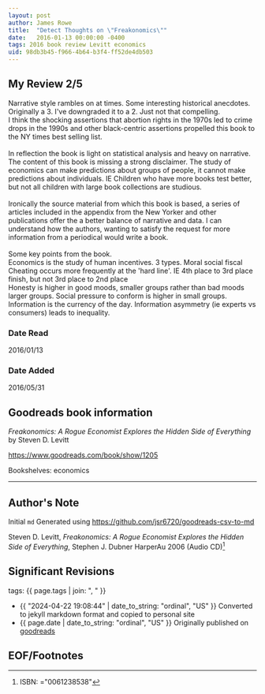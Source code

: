 ```yaml
---
layout: post
author: James Rowe
title:  "Detect Thoughts on \"Freakonomics\""
date:   2016-01-13 00:00:00 -0400
tags: 2016 book review Levitt economics
uid: 98db3b45-f966-4b64-b3f4-ff52de4db503
---
```




## My Review 2/5

Narrative style rambles on at times. Some interesting historical anecdotes. Originally a 3. I've downgraded it to a 2. Just not that compelling.<br/>I think the shocking assertions that abortion rights in the 1970s led to crime drops in the 1990s and other black-centric assertions propelled this book to the NY times best selling list.<br/><br/>In reflection the book is light on statistical analysis and heavy on narrative. The content of this book is missing a strong disclaimer. The study of economics can make predictions about groups of people, it cannot make predictions about individuals. IE Children who have more books test better, but not all children with large book collections are studious.<br/><br/>Ironically the source material from which this book is based, a series of articles included in the appendix from the New Yorker and other publications offer the a better balance of narrative and data. I can understand how the authors, wanting to satisfy the request for more information from a periodical would write a book.<br/><br/>Some key points from the book.<br/>Economics is the study of human incentives. 3 types. Moral social fiscal<br/>Cheating occurs more frequently at the 'hard line'. IE 4th place to 3rd place finish, but not 3rd place to 2nd place<br/>Honesty is higher in good moods, smaller groups rather than bad moods larger groups. Social pressure to conform is higher in small groups.<br/>Information is the currency of the day. Information asymmetry (ie experts vs consumers) leads to inequality.

### Date Read
2016/01/13

### Date Added
2016/05/31

## Goodreads book information

*Freakonomics: A Rogue Economist Explores the Hidden Side of Everything* by Steven D. Levitt

https://www.goodreads.com/book/show/1205

Bookshelves: economics

---

## Author's Note

Initial `md` Generated using https://github.com/jsr6720/goodreads-csv-to-md

Steven D. Levitt, *Freakonomics: A Rogue Economist Explores the Hidden Side of Everything*, Stephen J. Dubner HarperAu 2006 (Audio CD)[^1]

## Significant Revisions

tags: {{ page.tags | join: ", " }} <!-- todo move this somewhere -->

- {{ "2024-04-22 19:08:44" | date_to_string: "ordinal", "US" }} Converted to jekyll markdown format and copied to personal site
- {{ page.date | date_to_string: "ordinal", "US" }} Originally published on [goodreads](https://www.goodreads.com)

## EOF/Footnotes

[^1]: ISBN: ="0061238538"